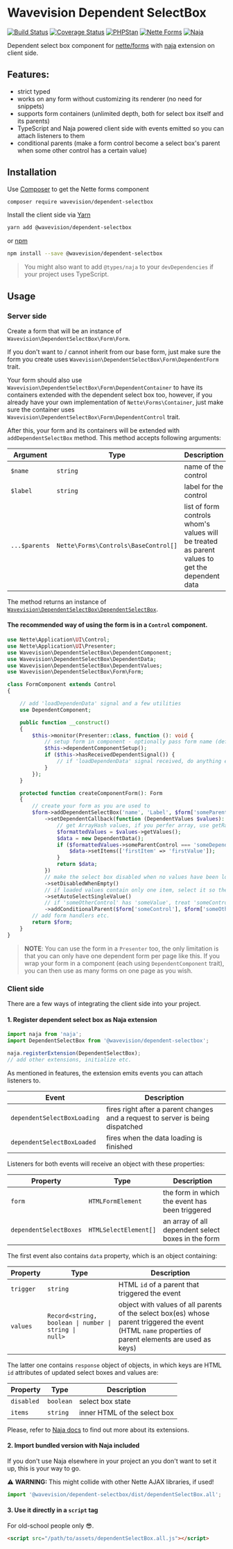 # Wavevision Dependent SelectBox

[![Build Status](https://travis-ci.org/wavevision/dependent-selectbox.svg?branch=master)](https://travis-ci.org/wavevision/dependent-selectbox)
[![Coverage Status](https://coveralls.io/repos/github/wavevision/dependent-selectbox/badge.svg?branch=master)](https://coveralls.io/github/wavevision/dependent-selectbox?branch=master)
[![PHPStan](https://img.shields.io/badge/style-level%20max-brightgreen.svg?label=phpstan)](https://github.com/phpstan/phpstan)
[![Nette Forms](https://img.shields.io/badge/nette/forms-3.0.1-blue)](https://github.com/nette/forms)
[![Naja](https://img.shields.io/badge/naja-1.6.0-blue)](https://github.com/jiripudil/Naja)

Dependent select box component for [nette/forms](https://github.com/nette/forms) with [naja](https://github.com/jiripudil/Naja) extension on client side.

## Features:

- strict typed
- works on any form without customizing its renderer (no need for snippets)
- supports form containers (unlimited depth, both for select box itself and its parents)
- TypeScript and Naja powered client side with events emitted so you can attach listeners to them
- conditional parents (make a form control become a select box's parent when some other control has a certain value)

## Installation

Use [Composer](http://getcomposer.org) to get the Nette forms component

```bash
composer require wavevision/dependent-selectbox
```

Install the client side via [Yarn](https://yarnpkg.com)

```bash
yarn add @wavevision/dependent-selectbox
```

or [npm](https://npmjs.com)

```bash
npm install --save @wavevision/dependent-selectbox
```

> You might also want to add `@types/naja` to your `devDependencies` if your project uses TypeScript.

## Usage

### Server side

Create a form that will be an instance of `Wavevision\DependentSelectBox\Form\Form`.

If you don't want to / cannot inherit from our base form, just make sure the form you create uses
`Wavevision\DependentSelectBox\Form\DependentForm` trait.

Your form should also use `Wavevision\DependentSelectBox\Form\DependentContainer` to have its containers extended with
the dependent select box too, however, if you already have your own implementation of `Nette\Forms\Container`,
just make sure the container uses `Wavevision\DependentSelectBox\Form\DependentControl` trait.

After this, your form and its containers will be extended with `addDependentSelectBox` method. This method accepts following arguments:

| **Argument**  | **Type**                             | **Description**                                                                                |
| ------------- | ------------------------------------ | ---------------------------------------------------------------------------------------------- |
| `$name`       | `string`                             | name of the control                                                                            |
| `$label`      | `string`                             | label for the control                                                                          |
| `...$parents` | `Nette\Forms\Controls\BaseControl[]` | list of form controls whom's values will be treated as parent values to get the dependent data |

The method returns an instance of [`Wavevision\DependentSelectBox\DependentSelectBox`](./src/DependentSelectBox/DependentSelectBox.php).

#### The recommended way of using the form is in a `Control` component.

```php
use Nette\Application\UI\Control;
use Nette\Application\UI\Presenter;
use Wavevision\DependentSelectBox\DependentComponent;
use Wavevision\DependentSelectBox\DependentData;
use Wavevision\DependentSelectBox\DependentValues;
use Wavevision\DependentSelectBox\Form\Form;

class FormComponent extends Control
{

    // add 'loadDependenData' signal and a few utilities
    use DependentComponent;

    public function __construct()
    {
        $this->monitor(Presenter::class, function (): void {
            // setup form in component - optionally pass form name (default 'form')
            $this->dependentComponentSetup();
            if ($this->hasReceivedDependentSignal()) {
                // if 'loadDependenData' signal received, do anything extra we need
            }
        });
    }

    protected function createComponentForm(): Form
    {
        // create your form as you are used to
        $form->addDependentSelectBox('name', 'Label', $form['someParentControl'])
            ->setDependentCallback(function (DependentValues $values): DependentData {
                // get ArrayHash values, if you perfer array, use getRawValues
                $formattedValues = $values->getValues();
                $data = new DependentData();
                if ($formattedValues->someParentControl === 'someDependentValue') {
                    $data->setItems(['firstItem' => 'firstValue']);
                }
                return $data;
            })
            // make the select box disabled when no values have been loaded
            ->setDisabledWhenEmpty()
            // if loaded values contain only one item, select it so the user does not have to
            ->setAutoSelectSingleValue()
            // if 'someOtherControl' has 'someValue', treat 'someControl' as parent
            ->addConditionalParent($form['someControl'], $form['someOtherControl'], 'someValue');
        // add form handlers etc.
        return $form;
    }
}
```

> **NOTE**: You can use the form in a `Presenter` too, the only limitation is that you can only have one dependent form per page like this.
> If you wrap your form in a component (each using `DependentComponent` trait), you can then use as many forms on one page as you wish.

### Client side

There are a few ways of integrating the client side into your project.

#### 1. Register dependent select box as Naja extension

```typescript
import naja from 'naja';
import DependentSelectBox from '@wavevision/dependent-selectbox';

naja.registerExtension(DependentSelectBox);
// add other extensions, initialize etc.
```

As mentioned in features, the extension emits events you can attach listeners to.

| Event                       | Description                                                                    |
| --------------------------- | ------------------------------------------------------------------------------ |
| `dependentSelectBoxLoading` | fires right after a parent changes and a request to server is being dispatched |
| `dependentSelectBoxLoaded`  | fires when the data loading is finished                                        |

Listeners for both events will receive an object with these properties:

| Property               | Type                  | Description                                        |
| ---------------------- | --------------------- | -------------------------------------------------- |
| `form`                 | `HTMLFormElement`     | the form in which the event has been triggered     |
| `dependentSelectBoxes` | `HTMLSelectElement[]` | an array of all dependent select boxes in the form |

The first event also contains `data` property, which is an object containing:

| Property  | Type                                                                         | Description                                                                                                                                           |
| --------- | ---------------------------------------------------------------------------- | ----------------------------------------------------------------------------------------------------------------------------------------------------- |
| `trigger` | `string`                                                                     | HTML `id` of a parent that triggered the event                                                                                                        |
| `values`  | <code>Record<string, boolean &#124; number &#124; string &#124; null></code> | object with values of all parents of the select box(es) whose parent triggered the event (HTML `name` properties of parent elements are used as keys) |

The latter one contains `response` object of objects, in which keys are HTML `id` attributes of updated select boxes
and values are:

| Property   | Type      | Description                  |
| ---------- | --------- | ---------------------------- |
| `disabled` | `boolean` | select box state             |
| `items`    | `string`  | inner HTML of the select box |

Please, refer to [Naja docs](https://naja.js.org) to find out more about its extensions.

#### 2. Import bundled version with Naja included

If you don't use Naja elsewhere in your project an you don't want to set it up, this is your way to go.

⚠️ **WARNING:** This might collide with other Nette AJAX libraries, if used!

```typescript
import '@wavevision/dependent-selectbox/dist/dependentSelectBox.all';
```

#### 3. Use it directly in a `script` tag

For old-school people only 😎.

```html
<script src="/path/to/assets/dependentSelectBox.all.js"></script>
```
